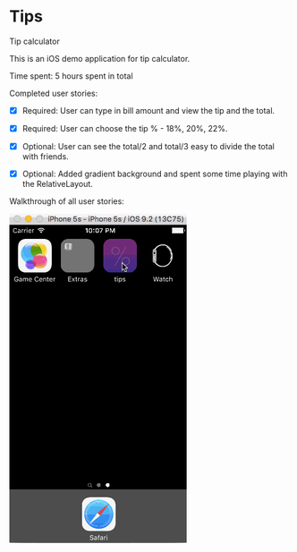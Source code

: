# Tips
Tip calculator

This is an iOS demo application for tip calculator. 


Time spent: 5 hours spent in total


Completed user stories:
- [x] Required: User can type in bill amount and view the tip and the total. 
- [x] Required: User can choose the tip % - 18%, 20%, 22%. 
- [x] Optional: User can see the total/2 and total/3 easy to divide the total with friends.
- [x] Optional: Added gradient background and spent some time playing with the RelativeLayout.


Walkthrough of all user stories:

![ScreenShot](https://github.com/soopark818/tips/blob/master/TipCalculator2.gif)
